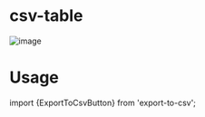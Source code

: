 # csv-table

![image](https://user-images.githubusercontent.com/56792123/139586393-d61e4eb2-7aff-447a-a1a2-00c14bfdf24c.png)

# Usage
import {ExportToCsvButton} from 'export-to-csv';
